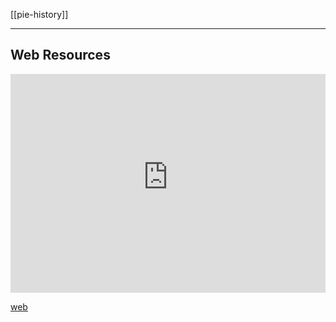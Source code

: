 [[pie-history]]

---

## Web Resources
<iframe width="100%" height="350" frameborder="0" allow="accelerometer; autoplay; clipboard-write; encrypted-media; gyroscope; picture-in-picture" allowfullscreen src="https://www.indo-european-connection.com/science/andronovo-culture"></iframe>

[web](https://www.indo-european-connection.com/science/andronovo-culture)
